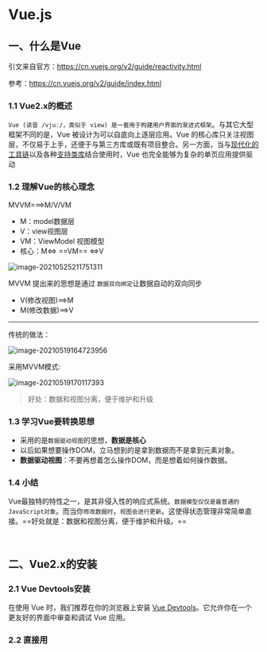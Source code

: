 # Vue.js

## 一、什么是Vue

引文来自官方：https://cn.vuejs.org/v2/guide/reactivity.html

参考：https://cn.vuejs.org/v2/guide/index.html

### 1.1 Vue2.x的概述

`Vue (读音 /vjuː/，类似于 view) 是一套用于构建用户界面的渐进式框架`。与其它大型框架不同的是，Vue 被设计为可以自底向上逐层应用。Vue 的核心库只关注视图层，不仅易于上手，还便于与第三方库或既有项目整合。另一方面，当与[现代化的工具链](https://cn.vuejs.org/v2/guide/single-file-components.html)以及各种[支持类库](https://github.com/vuejs/awesome-vue#libraries--plugins)结合使用时，Vue 也完全能够为复杂的单页应用提供驱动

### 1.2 理解Vue的核心理念

MVVM===>M/V/VM

- M：model数据层
- V：view视图层
- VM：ViewModel 视图模型
- 核心：M<=> ==VM== <=>V

![image-20210525211751311](https://cdn.jsdelivr.net/gh/threey333/Picture/img/20211117002119.png)

MVVM 提出来的思想是通过 `数据双向绑定`让数据自动的双向同步

- V(修改视图)==>M
- M(修改数据)==>V

------

传统的做法：

![image-20210519164723956](https://cdn.jsdelivr.net/gh/threey333/Picture/img/20211117002148.png)

采用MVVM模式:

![image-20210519170117393](https://cdn.jsdelivr.net/gh/threey333/Picture/img/20211119212603.png)

>好处：数据和视图分离，便于维护和升级

### 1.3 学习Vue要转换思想

- 采用的是`数据驱动视图`的思想，**数据是核心**
- 以后如果想要操作DOM，立马想到的是拿到数据而不是拿到元素对象。
- **数据驱动视图**：不要再想着怎么操作DOM，而是想着如何操作数据。

### 1.4 小结

​		Vue最独特的特性之一，是其非侵入性的响应式系统。`数据模型仅仅是最普通的JavaScript对象`。而当你`修改数据时`，`视图会进行更新`。这使得状态管理非常简单直接。==好处就是：数据和视图分离，便于维护和升级。==

​		

## 二、Vue2.x的安装

### 2.1 Vue Devtools安装

在使用 Vue 时，我们推荐在你的浏览器上安装 [Vue Devtools](https://github.com/vuejs/vue-devtools#vue-devtools)。它允许你在一个更友好的界面中审查和调试 Vue 应用。

### 2.2 直接用<script>引入

- 直接下载Vue文件并用`<script>`标签引入，`Vue`会被注册为一个全局变量。

![image-20210519180327358](https://cdn.jsdelivr.net/gh/threey333/Picture/img/20211119212609.png)

- 使用`CDN`方式引入：这样可以使用最新版本

  ```html
  <script src="https://cdn.jsdelivr.net/npm/vue/dist/vue.js"></script>
  ```

### 2.3 NPM安装(推荐)

在用 Vue ==构建大型应用时推荐使用 NPM 安装==。NPM 能很好地和诸如 [webpack](https://webpack.js.org/) 或 [Browserify](http://browserify.org/) 模块打包器配合使用。同时 Vue 也提供配套工具来开发[单文件组件](https://cn.vuejs.org/v2/guide/single-file-components.html)。

```shell
# 最新稳定版
$ npm install vue
```



## 三、Vue实例

### 3.1 创建一个Vue实例

步骤：

1. 引入`Vue文件`
2. 创建一个`Vue的实例对象VM`
3. 定义`Vue实例`从什么节点中进行**挂载**和**渲染**。

```vue
<div id="app">
    <h1>{{title}}</h1>
    <p>{{name}}</p>
</div>


<!-- 1.引入Vue文件 -->
<script src="../js/vue.js"></script>
<!-- 2.创建一个Vue的实例 -->
<script>
    let vm = new Vue({
        // 指定Vue管理的边界
        el: '#app',
        // data:数据可以直接在Vue的管理边界内直接使用
        data: {
            title: "threey第一次学习Vue",
            name: 'threey'
        }
    })
</script>
<!-- 3.定义Vue实例从什么节点中进行渲染和挂载 -->
```



## 四、插值表达式

官网参考：https://cn.vuejs.org/v2/guide/syntax.html

Vue模板中插值常见的方法主要有：`文本`、`原始HTML`、`属性`、`JavaScript表达式`、`指令`和`修饰符`

### 4.1 Mustache语法

数据绑定最常见的形式就是使用==“Mustache”语法 (双大括号)==的文本插值：

```html
<h2>{{title}}</h2>
<p>我是{{name}},今年{{age}},家住在{{adress}},学号是:{{id}}</p>
```

### 4.2 v-once指令

v-once指令可以使插值处的内容不会发生改变。

```html
<h1>{{title}}</h1>
<h2>{{msg}}</h2>
<!-- v-once指令可以使插值处的内容不会发生改变  -->
<h2 v-once>{{msg}}</h2>
```

结果图：

![image-20210524160316388](https://cdn.jsdelivr.net/gh/threey333/Picture/img/20211119212618.png)

![image-20210524160522202](https://cdn.jsdelivr.net/gh/threey333/Picture/img/20211119212621.png)

### 4.3 v-html指令

一对大括号会将数据解析为普通文本，而不是HTML代码。为了能输出真正的HTML代码，需要使用`v-html`指令。

```vue
<div id="box">
  <h3>{{url}}</h3>
  <h3 v-html="url"></h3>
  //有无v-html指令的情况
</div>
```

结果：

![image-20210524161020883](https://cdn.jsdelivr.net/gh/threey333/Picture/img/20211119212626.png)

### 4.4 v-pre指令的使用

v-pre指令可以显示原来的双大括号的语法

```vue
<div id="box">
  <h2>{{title}}</h2>
  <h3>{{message}}</h3>
  <!-- 使用v-pre指令 -->
  <!-- v-pre指令可以显示原来的双大括号的语法 -->
  <h3 v-pre>{{message}}</h3>
</div>
```



### 4.5 支持JavaScript表达式：

```html
{{ number + 1 }}

{{ ok ? 'YES' : 'NO' }}

{{ message.split('').reverse().join('') }}

<div v-bind:id="'list-' + id"></div>
```

这些表达式会在所属 Vue 实例的数据作用域下作为 JavaScript 被解析。有个限制就是，每个绑定都只能包含**单个表达式**，所以下面的例子都**不会生效**。

```html
<!-- 这是语句，不是表达式 -->
{{ var a = 1 }}

<!-- 流程控制也不会生效，请使用三元表达式 -->
{{ if (ok) { return message } }}
```



## 五、动态绑定属性

### v-bind指令

`v-bind`绑定的属性如果是多单词的，不能使用驼峰命名法，而是**使用'-'连接之间的单词**。

#### #v-bind基本使用

双大括号语法不能用在HTML的属性上，只能使用`v-bind指令`。

`v-bind`用于绑定一个或多个属性值，或者向另一个组件传递`props值`，这个我们学到组件的时候在介绍

```vue
<div class="box" id="box">
  <img :src="urlLink" :alt="urlAlt" />
  <a :href="src.link">{{src.name}}</a>
</div>
<script src="../js/vue.js"></script>
<script>
  const vm = new Vue({
    el: "#box",
    data: {
      urlLink:
      "https://hbimg.huabanimg.com/d98ed32871cbdbb296500988443ebce53cfa10191d0b5-fALB66_fw658/format/webp",
      urlAlt: "Rose",
      src: {
        link: "http://www.baidu.com",
        name: "百度一下",
      },
    },
  });
</script>
```

   v-bind绑定HTML属性后，vue实例中的属性在这里会变成‘变量’的方式。

#### #v-bind动态绑定class(对象语法)

> v-bind绑定的HTML元素属性的属性值不仅可以是变量还可以是数组、对象等等。

其中==:class里的值是一个对象是最常用的==，也就是对象语法的形式最常用

```vue
<div id="box">
  <!-- v-bind绑定的HTML元素属性的属性值不仅可以是变量还可以是数组、对象等等
其中:class里的值是一个对象是最常用的，也就是对象语法的形式最常用 -->
  <h2 :class="{active:isboolean}">{{message}}</h2>

  <!-- 动态绑定的class能和静态的class合并共存 -->
  <h2 class="w" :class="{active:isboolean}">{{message}}</h2>
  <button @click="change">变颜色</button>
</div>
<script src="../js/vue.js"></script>
<script>
  const vm = new Vue({
    el: "#box",
    data: {
      message: "今天星期五",
      age: 22,
      name: "threey",
      id: 2181600,
      active: "active",
      isboolean: false,
    },
  });
</script>
```

> 如果v-bind绑定的class语句过长，可以把它放在`methods`或者`computed`中

```vue
<div id="box">
  <h2 :class="getClass()">{{message}}</h2>
</div>
<script src="../js/vue.js"></script>
<script>
  const vm = new Vue({
    el: "#box",
    data: {
      message: "今天星期五",
      age: 22,
      active: "active",
      isboolean: false,
    },
    methods: {
      getClass: function () {
        return { active: this.isboolean };
      },
    },
  });
</script>
```

> 动态绑定的class能和静态的class合并共存

```vue
<h2 class="w" :class="{active:isboolean}">{{message}}</h2>
```

结果图：

![image-20210524162601955](https://cdn.jsdelivr.net/gh/threey333/Picture/img/20211119212633.png)



#### #v-bind动态绑定class(数组语法)

v-bind动态绑定class(数组语法)，这个方法了解一下就可以，因为用的少。

```vue
<style>
  .active {
    color: #fba;
  }
</style>
</head>
<body>
  <div id="box">
    <h1>{{title}}</h1>
    <!-- 数组语法的形式很少用 -->
    <h2 v-bind:class="[active,w]">{{msg}}</h2>
  </div>
  <script src="../js/vue.js"></script>
  <script>
    const vm = new Vue({
      el: "#box",
      data: {
        title: "v-bind动态绑定class(数组语法--=了解)",
        msg: "threey333",
        active: "active",
        isboolean: true,
        w: "w",
      },
    });
  </script>
```

#### #v-bind指令也支持JavaScript表达式

```vue
<p :id="'name-'+num4">{{name+num4}}</p>
```

#### #v-bind动态绑定style(对象语法)

动态绑定style时，key为css属性名，value为css属性值

```vue
<h2 :style="{fontSize:finalSize+'px',color:'red'}">{{name}}</h2>
```

当绑定style语句过长时，可以把语句放在方法中当返回值返回

```javascript
<h2 :style="getStyle()">{{name}}</h2>
```

#### #v-bind动态绑定style(数组语法)

v-bind动态绑定style(数组语法)---了解用的少,基本如下这种形式：

```vue
<h2 :style="[result1,result2]">{{name+id}}</h2>
<script src="../js/vue.js"></script>
<script>
  const vm = new Vue({
    el: "#box",
    data: {
      name: "threey",
      id: 2181600,
      result1: { fontSize: "50px" },
      result2: { color: "red" },
    },
  });
</script>
```



## 六、计算属性和监听器

### 6.1 计算属性的基本使用

计算属性关键词: `computed`。

**计算属性在处理一些复杂逻辑时是很有用的。**

```vue
<div id="box">
  <h2>{{totalPrice}}</h2>
  <!-- 结果53，正确 -->
  <h2>{{reverseMessage}}</h2>
  <!-- 结果：gnayoaix -->
  <!-- 计算属性里的方法本质也把它当作属性看，所以不加() -->
</div>
<script src="../js/vue.js"></script>
<script>
  const vm = new Vue({
    el: "#box",
    data: {
      price1: 25,
      price2: 28,
      message: "xiaoyang",
    },
    // computed是计算属性，里面的方法用简介表示法(ES6)
    computed: {
      // 计算属性的getter
      // 计算属性中的方法名字不要起动名词。
      totalPrice() {
        return this.price1 + this.price2;
      },
      reverseMessage() {
        return this.message.split("").reverse().join("");
      },
    },
  });
</script>
```



### 6.2 计算属性的setter和getter

计算属性默认只有getter，不过在你需要的时候也可以提供一个setter

```vue
<div id="box">
  <h2>{{totalPrice}}</h2>
</div>
<script src="../js/vue.js"></script>
<script>
  const vm = new Vue({
    el: "#box",
    data: {
      num1: 10,
      num2: 20,
    },
    computed: {
      // 原本是这样的，计算属性里面有属性，里面有getter和setter
      fullName: {
        // 赋值器
        set: function (newValue) {
          const names = newValue.split(" ");
          console.log(names);
          this.name1 = names[0];
          this.name2 = names[1];
        },
        //取值器
        get: function () {
          return this.name1 + " " + this.name2;
        },
      },
      // 后面为了书写简单，直接简化了写法，所以就有如下的这种形式
      totalPrice: function () {
        return this.num1 + this.num2;
      },
    },
  });
</script>
```

### 6.3 计算属性和methods的对比

- `计算属性(computed)`：只要**依赖的数据没发生改变**，就可以直接返回缓存中的数据，而不需要每次都重复执行数据操作
- `方法(methods)`：只要**页面更新用户界面(即data数据发送变化)，就会发生重新渲染**，`methods`调用对应的方法，执行该函数，而不管是不是它所依赖的。

验证示例：

```vue
<div id="box">
  <!--2. 通过定义methods   -->
  <h2>通过定义methods方法：{{getFullName()}}</h2>
  <h2>通过定义methods方法：{{getFullName()}}</h2>
  <h2>通过定义methods方法：{{getFullName()}}</h2>
  <h2>通过定义methods方法：{{getFullName()}}</h2>
  <h2>通过定义methods方法：{{getFullName()}}</h2>

  <!--3. 通过computed -->
  <h2>{{fullName}}</h2>
  <h2>{{fullName}}</h2>
  <h2>{{fullName}}</h2>
  <h2>{{fullName}}</h2>
</div>
<script src="../js/vue.js"></script>
<script>
  const vm = new Vue({
    el: "#box",
    data: {
      name1: "threey",
      name2: "Ethon",
    },
    // computed是基于它的依赖缓存，只有相关依赖发生改变时才会重新取值,也就是说当依赖的值发生改变，它才会执行。
    computed: {
      fullName: function () {
        console.log("fullName");
        return this.name1 + " " + this.name2;
      },
    },
    // methods方法没有缓存，每当触发重新渲染时，调用方法总会再次执行方法
    methods: {
      getFullName() {
        console.log("fullName");
        return this.name1 + " " + this.name2;
      },
    },
  });
</script>
```

图片验证：

![image-20210524164848904](https://cdn.jsdelivr.net/gh/threey333/Picture/img/20211119212641.png)

>computed和methods从中对比的思考

​		我们为什么需要缓存？假设我们有一个性能开销比较大的计算属性 A，它需要遍历一个巨大的数组并做大量的计算。然后我们可能有其他的计算属性依赖于 A。如果没有缓存，我们将不可避免的多次执行 A 的 getter！如果你不希望有缓存，请用方法来替代。



### 6.4 计算属性的特点

- 计算属性一定要有返回值，返回值才是计算属性最终的结果。
- 计算属性只会随着**`相关的数据`**发生变化而变化，相关的数据一发生变化，计算属性就会重新计算。



### 6.5 watch监听器

当需要在==**数据变化时执行异步**==或==**开销较大的操作**==时，这个方式是最有用的。

#### # watch监听器的基本使用

`watch`：Vue的监听器

用法：

```js
watch:{
  【要监听data中的数据】:function(new,old){
    .....
  }
}
其中，new代表新值，old代表旧值.
```

当然也可以使用ES6对象属性的简洁表示法：

```js
【要监听data中的数据】(){
  .....
}
```

还可以把==监听的数据写成对象的形式==，其中包含`handler方法`和`immediate属性`。

```js
watch:{
  【要监听data中的数据】：{
    handler(newVal,oldVal){
      .....
    },
      immediate:true
  }
}
说明：immediate为true则立即执行handler方法（不管数据有没有发生变化）,为false则在数据发生变化后才执行handler方法
```

案例示例：

```html
<div id="app">
  <h1>{{num2}}</h1>
  <button @click="num2++">+</button>
</div>
```

```js
const vm = new Vue({
  el: "#app",
  data: {
    num1: 10,
    num2: 20,
  },
  watch: {
    num2: function (newnum1, oldnum2) {
      console.log(newnum1, oldnum2);
    },
  },
});
```

结果：

![image-20210605180614500](https://cdn.jsdelivr.net/gh/threey333/Picture/img/20211119212646.png)



#### #监听器的小案例

监听器小案例，加深对监听器的用法

> 需求 : 监听文本框的字符个数 (3-6之间), 如果超过这个范围,给一个格式不正确的提示

```html
<div id="app">
  <h1>{{title}}</h1>
  <h2>
    <input type="text" v-model="contents" />
    <span v-show="isShow" style="color: red">格式不正确</span>
  </h2>
</div>
```

```js
const vm = new Vue({
  el: "#app",
  data: {
    title: "watch监听器的小案例",
    contents: "",
    isShow: false,
  },
  watch: {
    contents(newVal) {
      if (newVal.length >= 3 && newVal.length <= 6) {
        this.isShow = false;
      } else {
        this.isShow = true;
      }
    },
  },
});
```

结果：

![image-20210605180932737](https://cdn.jsdelivr.net/gh/threey333/Picture/img/20211119212650.png)

当输入的字符个数超过6个或者小于3个的时候，提示框就会出来

![image-20210605181031047](https://cdn.jsdelivr.net/gh/threey333/Picture/img/20211119212652.png)



#### #watch的深度监听

当watch需要监听一个==复杂对象的改变时==，普通的watch方法无法监听到对象内部属性

比如：

```js
const vm = new Vue({
  el: "#app",
  data: {
    title: "watch的深度监听",
    list: {
      name: "threey",
    },
  },
  watch: {
    list(newVal, oldVal) {
      console.log(newVal);
    },
  },
});
```

此时`watch监听器`是监听不到`list`对象内的数据变化，因为==此时的watch监听的是list对象的内存地址==，但是`list对象`在这个案例中地址是不变的,所以是监听不到`list对象`内的数据变化。



**想要深入监听list对象内的数据变化，有两种方法：**

1. **使用`deep`属性进行深度监听**
2. **使用`字符串的形式`监听对象属性，此时无需设置`deep:true`**

方法一：

```js
watch: {
  list: {
    //把监听的数据写成对象的形式
    handler: function (newVal, oldVal) {
      console.log(newVal);
    },
      deep: true,
  },
}
```

方法二：

```js
watch: {
  "list.name"(newVal) {
    console.log(newVal);
  },
    //当修改list.name的值，在控制台能看到监听方法触发了。
},
```



#### #watch和computed的区别

对于`计算属性(computed)`：

- 计算属性一定有返回值
- 计算属性是根据已知值得到新值，并且新值还会随着已知值的变化而变化
- 特点：==**依赖的已知值改变会影响到计算属性新值的改变**==

示例：

```html
<div id="app">
  <h1>{{fullname}}</h1>
</div>
```

```js
const vm = new Vue({
  el: "#app",
  data: {
    name1: "threey",
    name2: "ethon",
  },
  computed: {
    fullname() {
      console.log("data的值发生了改变");
      return this.name1 + "想成为" + this.name2;
    },
  },
});
```

图片显示：

![image-20210605183551628](https://cdn.jsdelivr.net/gh/threey333/Picture/img/20211119212657.png)

修改后的结果：

![image-20210605183735271](https://cdn.jsdelivr.net/gh/threey333/Picture/img/20211119212659.png)

------

对于`watch监听器`:

- 会监听数据的变化
- 特点：==**监听的数据会影响data中的其他数据**==

示例：

```html
<div id="app">
  <p v-show="isshow">监听的值发生了改变</p>
  {{num2}}<button @click="num2++">+</button>
</div>
```

```js
const vm = new Vue({
  el: "#app",
  data: {
    isshow: true,
    num1: 100,
    num2: 200,
  },
  watch: {
    num2(newVal) {
      if (newVal > 202) {
        this.isshow = false;
      } else {
        this.isshow = true;
      }
    },
  },
});
```

结果演示：当新值大于202时会因此“监听的值发生了改变”这几个字

![image-20210605184428546](https://cdn.jsdelivr.net/gh/threey333/Picture/img/20211119212701.png)

![image-20210605184520670](https://cdn.jsdelivr.net/gh/threey333/Picture/img/20211119212704.png)



## 七、事件处理

### 7.1 事件监听

可以用 `v-on` 指令监听 DOM 事件，并在触发时运行一些 JavaScript 代码。

示例：

```html
<div id="example-1">
  <button v-on:click="counter += 1">Add 1</button>
  <p>The button above has been clicked {{ counter }} times.</p>
</div>
```

```js
var example1 = new Vue({
  el: '#example-1',
  data: {
    counter: 0
  }
})
```

结果：

![image-20210524213531576](https://cdn.jsdelivr.net/gh/threey333/Picture/img/20211119212706.png)

### 7.2 事件处理方法

`v-on` 还可以接收一个==需要调用的方法名称。==

示例：

```html
<div id="box">
  <h1>v-on的基本使用</h1>
  <h1>{{count}}</h1>
  <span><button @click="add()">+</button></span>
  <span><button @click="sub()">-</button></span><br />
</div>
```

```js
const vm = new Vue({
  el: "#box",
  data: {
    count: 1,
  },
  methods: {
    add() {
      this.count++;
    },
    sub() {
      this.count--;
    },
  },
});
```

结果：点击+号按钮可以实现cout的值增加1，点击-号按钮可以是count的值减少1。

### 7.3 事件监听的参数问题

>1.如果methods中的js方法带有参数，但事件调用方法你没有带参数，结果是`undefined`

示例：

```html
<div id="box">
  <button @click="btn1Click()">按钮2</button>
</div>
```

```js
const vm = new Vue({
  el: "#box",
  data: {
    title: "v-on的参数问题",
  },
  methods: {
    btn1Click(name) {
      console.log(name);
    },
  });
```

结果：

![image-20210524215519118](https://cdn.jsdelivr.net/gh/threey333/Picture/img/20211119212710.png)

==跟js的函数调用情况一样，记得住原生的情况就知道什么原因。==



>2.对于需要一个参数的方法，如果省略小括号得到是`event事件对象`

**原因是Vue会默认将浏览器生产的event事件对象作为参数传入到方法中**

示例：

```html
<div id="box">
  <button @click="btn1Click">按钮4</button>
</div>
```

```js
const vm = new Vue({
  el: "#box",
  data: {
    title: "v-on的参数问题",
  },
  methods: {
    btn1Click(name) {
      console.log(name);
    },
  },
});
```

结果是：

![image-20210524220104111](https://cdn.jsdelivr.net/gh/threey333/Picture/img/20211119212712.png)

==注意：如果方法没有形参，那么事件调用方法省略小括号是不会得到事件对象的==



>3.如果methods中的方法带有多个形参，此时你还想得到`event事件对象`的情况

存在多个形参，只需把其中一个作为`$event`实参传入就可以得到`event事件对象`

示例：

```html
<div id="box">
  <button @click="btn1Click("threey",20,$event)">按钮</button>
</div>
```

```js
const vm = new Vue({
  el: "#box",
  data: {
    title: "v-on的参数问题",
  },
  methods: {
    btn1Click(name,a,event) {
      console.log(name,a,event);
    },
  },
});
//结果是：threey 20 MouseEvent {isTrusted: true, screenX: 1692, screenY: 218, clientX: 417, clientY: 101, …}
```

结果：

![image-20210524220836434](https://cdn.jsdelivr.net/gh/threey333/Picture/img/20211119212715.png)

### 7.4 事件修饰符

在事件处理程序中调用 `event.preventDefault()` 或 `event.stopPropagation()` 是非常常见的需求。

尽管我们可以在方法中轻松实现这点，但更好的方式是：**方法只有纯粹的数据逻辑**，而不是去处理 DOM 事件细节。

为了解决这个问题，Vue.js 为 `v-on` 提供了**事件修饰符**。之前提过，修饰符是`由点开头的指令后缀`来表示的。

- `.stop`：阻止冒泡
- `.prevent`：阻止默认行为
- `.capture`：捕获
- `.self`：只点击才触发
- `.once`：只触发一次
- `.passive`：过

```html
<!-- 阻止单击事件继续传播 -->
<a v-on:click.stop="doThis"></a>

<!-- 提交事件不再重载页面 -->
<form v-on:submit.prevent="onSubmit"></form>

<!-- 修饰符可以串联 -->
<a v-on:click.stop.prevent="doThat"></a>

<!-- 只有修饰符 -->
<form v-on:submit.prevent></form>

<!-- 添加事件监听器时使用事件捕获模式 -->
<!-- 即内部元素触发的事件先在此处理，然后才交由内部元素进行处理 -->
<div v-on:click.capture="doThis">...</div>

<!-- 只当在 event.target 是当前元素自身时触发处理函数 -->
<!-- 即事件不是从内部元素触发的 -->
<div v-on:click.self="doThat">...</div>
```

> 使用修饰符时，顺序很重要；相应的代码会以同样的顺序产生。因此，用 `v-on:click.prevent.self` 会阻止**所有的点击**，而 `v-on:click.self.prevent` 只会阻止对元素自身的点击。

部分示例：

`.stop`阻止事件冒泡：

```html
<div id="box">
  <div @click="divClick()">
    aaaaaa
    <button @click.stop="btnClick()">点击</button>
  </div>
</div>
```

```js
const vm = new Vue({
  el: "#box",
  data: {},
  methods: {
    divClick() {
      console.log("divClick");
    },
    btnClick() {
      console.log("btnClick");
    },
  },
});

//结果只显示btnClick,说明阻止了事件冒泡
```

`.once`点击事件将只会触发一次：

```html
<div id="box">
  <button @click.once="btn1Click()">点我一下</button>
</div>
```

```js
const vm = new Vue({
  el: "#box",
  data: {},
  methods: {
    btn1Click() {
      console.log("点我一下");
    },
  },
});
```

`prevent修饰符的使用`：

```html
<form action="baidu">
  <input type="submit" value="提交" @click.prevent="preventClick()" />
</form>
```

```js
const vm = new Vue({
  el: "#box",
  data: {},
  methods: {
    preventClick() {
      console.log("submit");
    },
  },
});
```



### 7.5 按键修饰符

在监听键盘事件时，我们经常需要检查详细的按键。Vue 允许为 `v-on` 在监听键盘事件时添加按键修饰符：

```html
<!-- 只有在 `key` 是 `Enter` 时调用 `vm.submit()` -->
<input v-on:keyup.enter="submit">
```

Vue 提供了绝大多数常用的按键码的别名：

- `.enter`
- `.tab`
- `.delete` (捕获“删除”和“退格”键)
- `.esc`
- `.space`
- `.up`
- `.down`
- `.left`
- `.right`

示例：监听某个键盘的键帽:

```html
<input type="text" @keyup.enter="keyup()" />
```

```js
const vm = new Vue({
  el: "#box",
  data: {},
  methods: {
    keyup() {
      console.log("Enther");
    },
  },
});
```



你还可以通过全局`config.keyCodes`对象自定义按键修饰符别名：

```js
// 可以使用 `v-on:keyup.f1`
Vue.config.keyCodes.f1 = 112
```



## 八、条件渲染

### 8.1 v-if的使用

`v-if` 指令用于条件性地渲染一块内容。这块内容只会在指令的表达式返回`true`值的时候被渲染。

```html
<h2 v-if="isshow">
  <div>abc</div>
  <div>abc</div>
  <div>abc</div>
  <div>abc</div>
</h2>
```

```js
const vm = new Vue({
  el: "#box",
  data: {
    isshow: true,
  },
});
```

也可以和`v-else`搭配使用：

```html
<div id="box">
  <h1 v-if="isshow">我可以看见你</h1>
  <h1 v-else>我看不见你</h1>
</div>
```

```js
const vm = new Vue({
  el: "#box",
  data: {
    isshow: true,
  },
});
```



#### 1. 在 `<template>` 元素上使用 v-if 条件渲染分组

因为 `v-if` 是一个指令，所以必须将它添加到一个元素上。

但是如果想切换多个元素呢？此时可以把一个 `<template>` 元素当做不可见的包裹元素，并在上面使用 `v-if`。

最终的渲染结果将不包含 `<template>` 元素。

```html
<template v-if="ok">
  <h1>Title</h1>
  <p>Paragraph 1</p>
  <p>Paragraph 2</p>
</template>
```

```js
const vm = new Vue({
  el: "#box",
  data: {
    ok: true,
  },
});
```

结果：只显示`<template>元素内的内容，不显示本标签`

![image-20210526155025930](https://cdn.jsdelivr.net/gh/threey333/Picture/img/20211119212723.png)



#### 2. v-else-if

`v-else-if`，顾名思义，充当 `v-if` 的“else-if 块”，可以连续使用：

```html
<div id="box">
  <div v-if="type === 'A'">A</div>
  <div v-else-if="type === 'B'">B</div>
  <div v-else-if="type === 'C'">C</div>
  <div v-else>Not A/B/C</div>
  <h1>{{result}}</h1>
</div>
```

```js
const vm = new Vue({
  el: "#box",
  data: {
    type: "A",
  },
```

类似于 `v-else`，`v-else-if` 也必须紧跟在带 `v-if` 或者 `v-else-if` 的元素之后。

==注意：当逻辑条件复杂的时候，上面的写法是不推荐的（对阅读不友好），这时应该把逻辑判断的部分放在计算属性里面==

示例：

```html
<h1>{{result}}</h1>
修改：<input type="text" @keyup.enter="change" />
```

```js
const vm = new Vue({
  el: "#box",
  data: {
    type: "A",
  },
  computed: {
    result() {
      let showMessage = "";
      if (this.type === "A") {
        showMessage = "A";
      } else if (this.type === "B") {
        showMessage = "B";
      } else if (this.type === "C") {
        showMessage = "C";
      } else {
        showMessage = "Not A/B/C";
      }
      return showMessage;
    },
  },
  methods: {
    change(event) {
      this.type = event.target.value;
    },
  },
});
```

结果：

![image-20210526155755609](https://cdn.jsdelivr.net/gh/threey333/Picture/img/20211119212727.png)



#### 3. 用`key`管理可复用的元素

Vue 会尽可能高效地渲染元素，通常会复用已有元素而不是从头开始渲染。

但是这样也不总是符合实际需求，所以 Vue 为你提供了一种方式来表达==“这两个元素是完全独立的，不要复用它们”==。只需添加一个具有唯一值的`key标签属性`即可：

示例：

```html
<div id="box">
  <template v-if="type===true">
    <label for="user">Username</label>
    <input
           type="text"
           id="user"
           placeholder="请输入您的用户名"
           key="data-username-input"
           />
  </template>
  <template v-else>
    <label for="email">Email</label>
    <input
           type="text"
           id="email"
           placeholder="请输入您的邮箱"
           key="data-email-input"
           />
  </template>
  <button @click="change()">切换登录界面</button>
</div>
```

```js
const vm = new Vue({
  el: "#box",
  data: {
    type: true,
  },
  methods: {
    change() {
      this.type = !this.type;
    },
  },
});
```

结果：

![image-20210526160419048](https://cdn.jsdelivr.net/gh/threey333/Picture/img/20211119212731.png)

切换后：

![image-20210526160436138](https://cdn.jsdelivr.net/gh/threey333/Picture/img/20211119212733.png)



### 8.2 v-show

根据条件展示元素的选项是 `v-show 指令`。用法大致和`v-if指令`一样：

```html
<h1 v-show="isshow">{{title}}1</h1>
```

```js
const vm = new Vue({
  el: "#box",
  data: {
    title: "Hello Vue",
    isshow: true,
  },
});
```

不同的是带有 `v-show` 的元素==始终会被渲染并保留在 DOM 中==。`v-show` 只是简单地切换元素的 CSS属性的display，即(display:none)。



> 注意，v-show 不支持 <template>元素，也不支持 和v-else指令搭配使用

如果用`v-else`和`v-show`搭配使用，会报错

```html
<template v-show="isshow">
  <h1>{{title}}2</h1>
</template>
<template v-else>
  <h1>{{title}}</h1>
</template> 
//报错
```

如果用<template>元素和`v-show`搭配使用，当布尔值为false时，它是不会隐藏的。



### 8.3 v-if和v-show的区别

-  `v-if`：当条件为false时，包含v-if指令的元素，根本就不会存在dom中
- `v-show`：当条件为false时，v-show只是给我们的元素添加一个行内样式:display:none

![image-20210526161706838](https://cdn.jsdelivr.net/gh/threey333/Picture/img/20211119212740.png)



>那什么时候使用v-if，什么时候使用v-show？

一般来说，v-if 有更高的切换开销，而 v-show 有更高的初始渲染开销。

因此：

- **如果需要非常频繁地切换，则使用 v-show 较好；**
- 如果在运行时条件很少改变，则使用 v-if 较好。



## 九、循环遍历

### 9.1 v-for遍历数组

v-for 指令需要以 **item of arrays** 形式的特殊语法。

```html
<div id="box">
  <h1 v-for="item of items" :key="item.message">{{item.message}}</h1>
</div>
```

```js
const vm = new Vue({
  el: "#box",
  data: {
    items: [{ message: "Threey" }, { message: "Foo" }],
  },
});
```

结果：

![image-20210526162653792](https://cdn.jsdelivr.net/gh/threey333/Picture/img/20211119212747.png)

v-for还支持一个可选的第二个参数，即当前项的索引：

```html
<h1 v-for="(item,index) of items">{{index}}：{{item.message}}</h1>
```

```js
const vm = new Vue({
  el: "#box",
  data: {
    items: [{ message: "Threey" }, { message: "Foo" }],
  },
});
```

结果：

![image-20210526162946416](https://cdn.jsdelivr.net/gh/threey333/Picture/img/20211119212752.png)



### 9.2 v-for遍历对象

 `v-for` 也可以用来遍历一个对象的属性。

```html
<div id="box">
  <h1 v-for="item of object">{{item}}</h1>
</div>
```

```js
const vm = new Vue({
  el: "#box",
  data: {
    object: {
      title: "v-for遍历对象",
      name: "threey",
      id: 2181600,
    },
  },
});
```

结果：

![image-20210526170049497](https://cdn.jsdelivr.net/gh/threey333/Picture/img/20211119212756.png)

**v-for遍历对象也可以使用第二个参数，也就是键名**：

```html
<div id="box">
  <h1 v-for="(item,name) of object">{{name}}：{{item}}</h1>
</div>
```

```js
const vm = new Vue({
  el: "#box",
  data: {
    object: {
      title: "v-for遍历对象",
      name: "threey",
      id: 2181600,
    },
  },
});
```

结果：

![image-20210526170249553](https://cdn.jsdelivr.net/gh/threey333/Picture/img/20211119212759.png)

**还可以使用第三个参数作为索引：**

```html
<div id="box">
  <h1 v-for="(item,name,index) of object">{{index}}、{{name}}：{{item}}</h1>
</div>
```

```js
const vm = new Vue({
  el: "#box",
  data: {
    object: {
      title: "v-for遍历对象",
      name: "threey",
      id: 2181600,
    },
  },
});
```

结果：

![image-20210526170349606](https://cdn.jsdelivr.net/gh/threey333/Picture/img/20211119212802.png)



### 9.3 v-for使用过程添加key

在使用`v-for`时尽可能的提供`key标签属性`，除非遍历输出的内容非常简单，因为key标签属性是Vue识别节点的一个通用机制。

```html
<div id="box">
  <h1 v-for="item of letter" :key="item">{{item}}</h1>
</div>
```

```js
const vm = new Vue({
  el: "#box",
  data: {
    letter: ["a", "b", "c", "d", "e"],
  },
});
```

> 注意：不要使用**对象**或**数组之类**的非基本类型值作为 `v-for` 的 key。请用**字符串**或**数值类型**的值



### 9.4 数组的更新检测

数组的方法是响应式的有：

- `push()`
- `pop()`
- `shift()`
- `unshift()`
- `splice()`
- `sort()`
- `reverse()`

示例：

```html
<div id="box">
  <h1 v-for="items of arrayItems">
    {{items.name}}的价格是:{{items.price}}
  </h1>
  <button @click="tailAdd()">点击尾部增加数组</button>
  <button @click="tailSub()">点击尾部删除数组</button>
  <button @click="headAdd()">点击头部增加数组</button>
  <button @click="headSub()">点击头部删除数组</button>
  <button @click="reverse()">翻转数组</button>
  <button @click="splitArray()">split方法插入数组</button>
</div>
```

```js
const vm = new Vue({
  el: "#box",
  data: {
    arrayItems: [
      { id: 01, name: "高等数学", price: 100 },
      { id: 02, name: "大学物理", price: 88 },
      { id: 03, name: "数据结构", price: 90 },
    ],
  },
  methods: {
    //尾部增加数组方法
    tailAdd() {
      this.arrayItems.push({ id: 04, name: "网页设计", price: 79 });
    },
    //尾部删除数组方法
    tailSub() {
      this.arrayItems.pop();
    },
    //头部增加数组方法
    headAdd() {
      this.arrayItems.unshift({
        id: 05,
        name: "计算机组成原理",
        price: 58,
      });
    },
    //头部删除数组方法
    headSub() {
      this.arrayItems.shift();
    },
    //翻转数组方法
    reverse() {
      this.arrayItems.reverse();
    },
    //splice插入数组方法
    splitArray() {
      this.arrayItems.splice(1, 0, {
        id: 06,
        name: "英语四级",
        price: 88,
      });
    },
  },
});
```

==注意事项：由于 JavaScript 的限制，Vue **不能检测**数组和对象的变化。==



### 9.4 显示过滤或排序后的结果

​		有时，我们想要显示一个数组经过 **过滤** 或 **排序** 后的数据，而不实际变更或重置原始数据。在这种情况下，可以创建一个`计算属性`，来返回过滤或排序后的数组。

例如：

```html
<div id="app">
  <h1 v-for="n of evenNumbers">{{n}}</h1>
</div>
```

```js
const vm = new Vue({
  el: "#app",
  data: {
    numbers: [1, 2, 3, 4, 5, 6],
  },
  computed: {
    // evenNumbers：偶数
    evenNumbers() {
      return this.numbers.filter(function (number) {
        return number % 2 === 0;
      });
    },
  },
});
```

结果：

![image-20210526173834154](https://cdn.jsdelivr.net/gh/threey333/Picture/img/20211119212807.png)

在计算属性不适用的情况下 (例如，在嵌套 `v-for` 循环中) 你可以使用一个方法：

```html
<div id="app">
  <ul v-for="data of datas">
    <li v-for="item of even(data)">{{item}}</li>
  </ul>
</div>
```

```js
const vm = new Vue({
  el: "#app",
  data: {
    datas: [
      [1, 2, 3, 4, 5],
      [6, 7, 8, 9, 10],
    ],
  },
  methods: {
    even: function (numbers) {
      return numbers.filter(function (number) {
        return number % 2 === 0;
      });
    },
  },
});
```

结果：

![image-20210526180315604](https://cdn.jsdelivr.net/gh/threey333/Picture/img/20211119212812.png)



### 9.5 在v-for里使用值范围

`v-for` 也可以接受**整数**。在这种情况下，它会把模板重复对应次数。

```html
<div id="app">
  <h1 v-for="n of 8">{{n}}</h1>
</div>
```

```js
const vm = new Vue({
  el: "#app",
});
```

结果：

![image-20210526180858980](https://cdn.jsdelivr.net/gh/threey333/Picture/img/20211119212815.png)



### 9.6 在`<template>`上使用v-for

类似于 `v-if`，你也可以利用带有 `v-for` 的 `<template>` 来循环渲染一段包含多个元素的内容。

比如：

```html
<div id="app">
  <ul>
    <template v-for="item of message">
      <li>{{item}}</li>
      <li class="divider"></li>
    </template>
  </ul>
</div>
```

```js
const vm = new Vue({
  el: "#app",
  data: {
    message: [1, 2, 3, 4, 5, 6],
  },
});
```

结果：

![image-20210526182401582](https://cdn.jsdelivr.net/gh/threey333/Picture/img/20211119212819.png)



### 9.7 v-for与v-if一同使用

如果你的目的是有条件地跳过循环的执行，那么可以将 `v-if` 置于外层元素 (或 [`) 上。

如：

```html
<ul v-if="todos.length">
  <li v-for="todo in todos">
    {{ todo }}
  </li>
</ul>
<p v-else>No todos left!</p>
```



### 9.8 在组件上使用v-for

在自定义组件上，你可以像在任何普通元素上一样使用 `v-for`。

```html
<cpn v-for="item in items" :key="item.id"></cpn>
```

**当在组件上使用 `v-for` 时，`key` 现在是必须的**



然而，任何数据都不会被自动传递到组件里，因为==组件有自己独立的作用域==。

示例：

```html
<div id="app">
  <!-- prevent事件修饰符可以防止提交事件不再加载页面 -->
  <form v-on:submit.prevent="addNewTodo">
    <label for="new-todo">添加今天要做的任务 </label>
    <input v-model="newTodoText" id="new-todo" placeholder="任务清单" />
    <button>添加</button>
  </form>

  <ul>
    <!-- is="todo-item"跟<todo-item>作用一样。 -->
    <li
        is="todo-item"
        v-for="(item, index) in todos"
        v-bind:key="item.id"
        v-bind:title="item.title"
        v-on:remove="todos.splice(index, 1)"
        ></li>
  </ul>
</div>
```

```js
Vue.component("todo-item", {
  template: ` 
<li>
{{ title }}
<button v-on:click="$emit('remove')">Remove</button>
</li>
`,
  props: ["title"], //props：父组件向子组件传递数据
});

new Vue({
  el: "#app",
  data: {
    newTodoText: "",
    todos: [
      {
        id: 1,
        title: "做菜",
      },
      {
        id: 2,
        title: "打游戏",
      },
      {
        id: 3,
        title: "看电影",
      },
    ],
    nextTodoId: 4,
  },
  methods: {
    addNewTodo: function () {
      this.todos.push({
        id: this.nextTodoId++,
        title: this.newTodoText,
      });
      this.newTodoText = "";
    },
  },
});
```

结果：

![image-20210531165416928](https://cdn.jsdelivr.net/gh/threey333/Picture/img/20211119212823.png)



## 十、表单输入绑定

### 10.1 基础用法

你可以用 `v-model` 指令在表单 `<input>`、`<textarea>` 及 `<select>` 元素上实现双向数据绑定。

`v-model`会忽略所有表单元素的`value`、`checked`、`selected`等标签属性的初始值，而总是将 Vue 实例的数据作为数据来源。

>`v-model` 在内部为不同的输入元素使用不同的属性并抛出不同的事件：

- text 和 textarea 元素使用 `value` 属性 和 `input` 事件；
- checkbox 和 radio 使用 `checked` 属性 和 `change` 事件；
- select 字段将 `value` 作为 prop 并将 `change` 作为事件

==上面三项就是各表单元素的双向数据绑定基本原理==



**v-model 本质上不过是语法糖**,它的背后本质上是包含两个操作（以表单元素的text属性举例）：

1. v-bind绑定一个value属性
2. v-on指令给当前元素绑定input事件

![image-20210526183524020](https://cdn.jsdelivr.net/gh/threey333/Picture/img/20211119212827.png)



#### #文本text

这里`v-model`会忽略`value`标签属性的初始值

```html
<div id="app">
  <input type="text" v-model="message" />
  <h1>{{message}}</h1>
</div>
```

```js
const vm = new Vue({
  el: "#app",
  data: {
    message: "v-model的基本使用",
  },
});
```



#### #多行文本textarea

这里`v-model`会忽略`value`标签属性的初始值

```html
<div id="app">
  <textarea name="textarea" id="" v-model="message1"></textarea>
  <h1>{{message1}}</h1>
</div>
```

```js
const vm = new Vue({
  el: "#app",
  data: {
    message1: "我的邮箱:229498183@qq.com",
  },
});
```



#### #单选按钮radio

这里`v-model`会忽略`checked`标签属性的初始值

```html
<div id="app">
  <input type="radio" id="one" value="One" v-model="picked" />
  <label for="one">One</label>
  <br />
  <input type="radio" id="two" value="Two" v-model="picked" />
  <label for="two">Two</label>
  <br />
  <h2>Picked：{{picked}}</h2>
</div>
```

```js
const vm = new Vue({
  el: "#app",
  data: {
    picked: "One",
  },
});
```



#### #复选框checkbox

单个复选框，绑定到布尔值：

这里`v-model`会忽略`checked`标签属性的初始值

```html
<div id="app">
  <input type="checkbox" id="checkbox" v-model="checked" />
  <label for="checkbox">{{checked}}</label>
</div>
```

```js
const vm = new Vue({
  el: "#app",
  data: {
    checked: true,
  },
});
```

多个复选框，绑定到同一个数组：

这里`v-model`会忽略`checked`标签属性的初始值

```html
<div id="app">
  <input type="checkbox" id="Ethon" value="Ethon" v-model="checkedNames" />
  <label for="Ethon">Ehton</label>
  <input type="checkbox" id="Rose" value="Rose" v-model="checkedNames" />
  <label for="Rose">Rose</label>
  <input type="checkbox" id="Miya" value="Miya" v-model="checkedNames" />
  <label for="Miya">Miya</label>
  <h2>checkedName：{{checkedNames}}</h2>
</div>
```

```js
const vm = new Vue({
  el: "#app",
  data: {
    checkedNames: [],
  },
});
```

结果：

![image-20210526204055427](https://cdn.jsdelivr.net/gh/threey333/Picture/img/20211119212831.png)



#### #选择框select

单选时:

选择哪个把该选项的`value标签属性`值赋值到`v-model`绑定Vue实例中的一个属性上。

```html
<div id="app">
  <select id="select" v-model="selected">
    <option disabled value="">请选择</option>
    <option value="A">A</option>
    <option value="B">B</option>
    <option vlaue="C">C</option>
  </select>
  <h2>selected：{{selected}}</h2>
</div>
```

```js
const vm = new Vue({
  el: "#app",
  data: {
    selected: "",
  },
});
```

![image-20210526204149127](https://cdn.jsdelivr.net/gh/threey333/Picture/img/20211119212833.png)



多选时 (绑定到一个数组)：

选择哪个把该选项的`value标签属性`值赋值到`v-model`绑定Vue实例中的一个属性上。

```html
<div id="app">      
  <select id="selected" multiple style="width: 50px" v-model="selected1">
    <option value="A">A</option>
    <option value="B">B</option>
    <option value="C">C</option>
  </select>
  <h2>selected：{{selected1}}</h2>
</div>
```

```js
const vm = new Vue({
  el: "#app",
  data: {
    selected1: [],
  },
});
```

结果：

![image-20210526204215237](https://cdn.jsdelivr.net/gh/threey333/Picture/img/20211119212835.png)



用 `v-for` 渲染的动态选项：

选择哪个把该选项的`value标签属性`值赋值到`v-model`绑定Vue实例中的一个属性上。

```html
<div id="app">      
  <select v-model="selected3">
    <option v-for="item of selected2" v-bind:value="item.value">
      {{item.text}}
    </option>
  </select>
  <h2>Selected：{{selected3}}</h2>
</div>
```

```js
const vm = new Vue({
  el: "#app",
  data: {
    selected3: "a",
    selected2: [
      { text: "One", value: "a" },
      { text: "Two", value: "b" },
      { text: "Threey", value: "c" },
    ],
  },
});
```

结果：

![image-20210526204733287](https://cdn.jsdelivr.net/gh/threey333/Picture/img/20211119212838.png)



### 10.2 值绑定

对于`单选按钮(radio)`，`复选框(checked)`及`选择框(select)的选项，`v-model绑定的值通常是静态字符串 (对于复选框也可以是布尔值)：

```html
<!-- 当选中时，`picked` 为字符串 "a" -->
<input type="radio" v-model="picked" value="a">

<!-- `toggle` 为 true 或 false -->
<input type="checkbox" v-model="toggle">

<!-- 当选中第一个选项时，`selected` 为字符串 "abc" -->
<select v-model="selected">
  <option value="abc">ABC</option>
</select>
```

但是有时我们可能想把值==**绑定到 Vue 实例的一个动态属性**==上，这时可以用 `v-bind` 实现，并且这个属性的值可以不是字符串。



#### #复选框

```html
<div id="app">
  <input
         type="checkbox"
         v-model="boolean"
         true-value="yes"
         false-value="no"
         id="one"
         />
  <label for="one">One</label>
</div>
```

```js
const vm = new Vue({
  el: "#app",
  data: {
    boolean: "",
  },
});
```

结果：

![image-20210526213151248](https://cdn.jsdelivr.net/gh/threey333/Picture/img/20211119212842.png)

选择后：

![image-20210526213226379](https://cdn.jsdelivr.net/gh/threey333/Picture/img/20211119212844.png)

>注意:

​		这里的 `true-value` 和 `false-value`标签属性并不会影响输入控件的 `value`标签属性，因为浏览器在提交表单时并不会包含未被选中的复选框。如果要确保表单中这两个值中的一个能够被提交，(即“yes”或“no”)，请换用单选按钮。



#### #单选按钮

```html
<div id="app">
  <input type="radio" v-model="pick" id="one" v-bind:value="a" />
  <label for="one">one</label>
</div>
```

```js
const vm = new Vue({
  el: "#app",
  data: {
    pick: "",
    a: "选择后value标签属性会被赋值到v-model绑定的Vue实例的一个属性上",
  },
});
```

选择后的结果：**vm.pick===vm.a**，说明选择哪个把该选项的`value标签属性`值赋值到`v-model`绑定Vue实例中的一个属性上。

![image-20210526214741375](https://cdn.jsdelivr.net/gh/threey333/Picture/img/20211119212847.png)

![image-20210526214810063](https://cdn.jsdelivr.net/gh/threey333/Picture/img/20211119212921.png)



#### #选择框的选项

```html
<div id="app">
  <select v-model="selected">
    <!-- 内联对象字面量 -->
    <option v-bind:value="{ number: 123 }">123</option>
  </select>
</div>
```

```js
const vm = new Vue({
  el: "#app",
  data: {
    selected: "",
  },
```

选择前：

![image-20210526215429906](https://cdn.jsdelivr.net/gh/threey333/Picture/img/20211119212926.png)

选择后：

![image-20210526215441776](https://cdn.jsdelivr.net/gh/threey333/Picture/img/20211119212928.png)

![image-20210526215505463](https://cdn.jsdelivr.net/gh/threey333/Picture/img/20211119212930.png)



#### #值绑定总结

值绑定就是==动态的给value赋值==而已。

- 我们前面的value中的值，都是在定义Input的时候直接给定死的。
- 但是在真实开发中，这些input的值可能是从网络获取或定义在data中的
- 所以我们可以通过`v-bind:value`动态的给`value`绑定值。

**说白了就是`v-bind`在input中的应用。**



### 10.3 修饰符

1. input事件在用户输入的时候会实时地、连续地触发
2. blur事件在输入框失去焦点时触发
3. change事件在用户输入的值与上一次输入的值不同，并且输入框失去焦点时触发。

#### # .lazy

在默认情况下， `v-model`在 input 事件中同步输入框的值与数据，但你可以添加一个`修饰符 lazy` ，从而转变为在 change 事件中同步：

```html
<div id="app">
  <!--  在 "change"事件中更新 而不是 "input" 事件中更新 -->
  <input type="text" v-model.lazy="message" />
  <h1>{{message}}</h1>
</div>
```

```js
const vm = new Vue({
  el: "#app",
  data: {
    message: "请输入内容",
  },
});
```



#### # .number

如果想自动将用户的输入值转为 Number 类型（如果原值的转换结果为 NaN 则返回原值），可以添加一个修饰符 number 给 `v-model` 来处理输入值：

```html
<div id="app">
  <!-- 2.number修饰符 -->
  <input type="text" v-model.number="Number" />
  <h1>{{Number}}-{{typeof Number}}</h1>
</div>
```

```js
const vm = new Vue({
  el: "#app",
  data: {
    Number: 0,
  },
});
```

没加`.number`修饰符:

![image-20210526224007879](https://cdn.jsdelivr.net/gh/threey333/Picture/img/20211119212938.png)

加`.number`修饰符后：

![image-20210526223915093](https://cdn.jsdelivr.net/gh/threey333/Picture/img/20211119212940.png)



#### # .trim

如果要自动过滤用户输入的首尾空格，可以添加 trim 修饰符到 `v-model` 上过滤输入：

```html
<div id="app">
  <!-- 3.trim修饰符 -->
  <input type="text" v-model.trim="content" />
  <h2>{{content}}</h2>
</div>
```

```js
const vm = new Vue({
  el: "#app",
  data: {
    content: "trim修饰符",
  },
});
```



## 十一、组件基础

组件（Component）是 Vue.js 最强大的功能之一。

组件可以扩展 HTML 元素，封装可重用的代码。

组件系统让我们可以用独立可复用的小组件来构建大型应用，几乎任意类型的应用的界面都可以抽象为一个`组件树`：

![image-20210527232110214](https://cdn.jsdelivr.net/gh/threey333/Picture/img/20211119212944.png)

### 11.1 基本使用

组件是==可复用的 Vue 实例==，且带有一个名字：在这个例子中是 `<button-counter>`。

我们可以在一个通过 `new Vue` 创建的` Vue根实例`中，把这个组件作为自定义元素来使用：

```html
<div id="app">
  <button-counter></button-counter>
  <button-counter></button-counter>
  <button-counter></button-counter>
</div>
```

以**全局注册组件**为例：

```vue
Vue.component("button-counter", {
template: `
<div>
  <h1>自定义组件1</h1>
</div>
`,
});
```

结果：

![image-20210527231145248](https://cdn.jsdelivr.net/gh/threey333/Picture/img/20211119212948.png)



> 注意：

因为==组件是可复用的 Vue 实例==，所以它们与 `new Vue` 接收相同的选项，例如 `data`、`computed`、`watch`、`methods` 以及生命周期钩子等。仅有的例外是像 `el` 这样根实例特有的选项。

#### # vue组件里name属性的作用

- 当使用组件递归调用时，被递归调用的组件必须定义name属性，因为在组件里面调用自己时，不是使用的在components里注册的组件，而是使用根据name属性查找组件。

- 配合keep-alive对组件缓存做限制。

  ```html
  # 代码示例：
  <keep-alive :include="['page']">
    <router-view></router-view>
  </keep-alive>
  ....
  const User={
  	name:'user',
  	template:'<div><input type="range" /></div>'
  },
  const Page={
  	name:'page',
  	template:'<div><input type="text" /></div>'
  }
  ```

- 在dev-tools中使用：在开发中我们经常需要对代码进行调试，在dev-tools中组件是以组件name进行显示的，（如图一）这样更有语义化，方便我们快速定位到我们需要审查的位置，结构更清晰明了。

  >**对比：**
  >
  >Vue组件没添加`name`属性时，在开发工具中的显示：
  >
  >![image-20210728220530495](https://cdn.jsdelivr.net/gh/threey333/Picture/img/20211119212953.png)
  >
  >Vue组件添加`name`属性后，在开发工具中的显示：
  >
  >![image-20210728220738893](https://cdn.jsdelivr.net/gh/threey333/Picture/img/20211119212957.png)



### 11.2 组件的复用

可以将组件进行任意次数的复用：

```html
<div id="app">
  <button-counter></button-counter>
  <button-counter></button-counter>
  <button-counter></button-counter>
</div>
```

#### #组件中的data问题

**注意：**

>Vue组件的data属性必须是一个函数，这个函数返回一个对象。

为什么组件中的data必须是一个函数？

原因：

1. 如果不是函数会报错
2. 因为函数也是一个对象，同时有自己的作用域（这样就保证了组件每次使用data时，指向的内存地址是不一样的），以至于Vue让每个组件对象的data数据都不一样(返回的对象地址会不一样)。
3. 保证组件无论复用多少次，组件中的data数据都是相互隔离，互不影响的。

```html
<div id="app">
  <cpn></cpn>
  <cpn></cpn>
  <cpn></cpn>
</div>

//组件模板
<template id="cpn">
  <div>
    <h1>标题:组件中的数据必须是一个函数</h1>
    <button @click="count++">You clicked me {{ count }} times.</button>
  </div>
</template>
```

```js
// 全局注册一个组件
Vue.component("cpn", {
  template: "#cpn",
  data() {
    return {
      count: 0,
    };
  },
  // data: {
  //   message: "threey",
  // },//报错
});

const vm = new Vue({
  el: "#app",
});
```

图示:

![image-20210528133932386](https://cdn.jsdelivr.net/gh/threey333/Picture/img/20211119213000.png)



### 11.3 全局组件和局部组件

#### #全局组件

使用`Vue.component()`创建的组件为全局组件，全局组件==无序特意指定挂载到哪个实例上==，可在需要时直接在实例中使用，但是组件必须编写在将要使用的`根实例`之前才能生效。

全局组件:任意的`Vue实例`中可以使用全局组件。

```html
<div id="app">
  <cpn></cpn>
</div>
```

```vue
Vue.component("cpn", {
template: `
<div>
  <h1>全局组件</h1>
  <p>全局组件的段落</p>
</div>
`,
});
```

结果：

![image-20210527232526814](https://cdn.jsdelivr.net/gh/threey333/Picture/img/20211119213004.png)



#### #局部组件

局部组件:在`Vue根实例`中注册局部组件，这样组件只能在这个实例中使用。

```html
<div id="app">
  <cpn-C></cpn-C>
</div>
```

```vue
const cpnC = {
template: `
<div>
  <h1>局部组件</h1>
  <p>局部组件的段落</p>
  <p>1</p>
</div>
`,
};
const vm = new Vue({
el: "#app",
data: {},
components: {
// 对象属性的简介表示法
cpnC,
},
});
```

结果：

![image-20210527232928960](https://cdn.jsdelivr.net/gh/threey333/Picture/img/20211119213008.png)



### 11.4 父组件和子组件

最简单形成父子组件的就是在`Vue根实例`中注册局部组件：

示例1：

```js
//Vue实例就是一个root组件
const vm = new Vue({
  el: "#app",
  components: {
    cpn2: {
      template: `
<div>
<h1>我是标题2</h1>
<p>这是第二个组件</p>

</div>
`,
    },
  },
});
```

图示：

![image-20210528131203667](https://cdn.jsdelivr.net/gh/threey333/Picture/img/20211119213012.png)

示例2：

```html
<div id="app">
  <cpn2></cpn2>
</div>
```

```js
//注册第一个子组件
Vue.component("cpn1", {
  template: `
<div>
<h1>我是标题1</h1>
<p>这是第一个组件</p>
</div>
`,
});

// 注册第二个父组件
// Vue实例就是一个root组件
const vm = new Vue({
  el: "#app",
  components: {
    cpn2: {
      template: `
<div>
<h1>我是标题2</h1>
<p>这是第二个组件</p>
<cpn1></cpn1>
</div>
`,
    },
  },
});
```

图示：

![image-20210528131707704](https://cdn.jsdelivr.net/gh/threey333/Picture/img/20211119213015.png)



### 11.6 组件模板的分离写法

#### #使用script标签

以下组件模板分离写法都是以注册局部组件为例子

示例：

```html
<script type="text/x-template" id="myCpn">
  <div>
    <h1>组件模板分离写法---使用script标签</h1>
    <p>我是组件的内容，我今天学vue是第4天了</p>
  </div>
</script>
```

```js
const vm = new Vue({
  el: "#app",
  data: {},
  components: {
    cpn0: {
      //模板属性
      template: "#myCpn", //这里有坑啊，模板挂载的时候记得加上#，匹配id。
    },
  },
});
```



#### #使用template模板标签

```html
<template id="cpn1">
  <div>
    <h1>组件模板分离写法---使用template模板标签</h1>
    <p>我是组件的内容，我叫Threey</p>
  </div>  
</template>
```

```js
const vm = new Vue({
  el: "#app",
  data: {},
  components: {
    cpn1: {
      template: "#cpn1",
    },
  },
});
```



### 11.7 动态组件

#### #动态组件的使用

动态组件：通过使用Vue的特殊内置组件`<component>`可以**动态地挂载不同的组件**，主要利用了`is标签属性`同时结合`v-bind`来动态绑定。

示例：

```html
<div id="app">
  <input type="text" v-model.lazy="cpnName" />
  <component :is="cpnName"></component>
</div>
```

```js
const vm = new Vue({
  el: "#app",
  data: {
    cpnName: "one",
  },
  //注册局部组件
  components: {
    one: { template: `<div><h1>我是组件一</h1></div>` },
    two: { template: `<div><h1>我是组件二</h1></div>` },
    three: { template: `<div><h1>我是组件三</h1></div>` },
  },
});
```

结果显示：

>- 原因解释：
>
>![image-20210608171559913](https://cdn.jsdelivr.net/gh/threey333/Picture/img/20211119213021.png)
>
>- 这里我添加了表单元素，通过双向数据绑定改变`data`中`cpnName`的值，从而实现不同组件的动态切换：
>
>![image-20210608172052437](https://cdn.jsdelivr.net/gh/threey333/Picture/img/20211119213027.png)
>
>![image-20210608172237583](https://cdn.jsdelivr.net/gh/threey333/Picture/img/20211119213030.png)
>
>



#### #动态组件的特点总结

- 动态组件就是几个组件放在一个挂载点下，然后根据父组件的某个变量来决定显示哪个，或者不显示。
- 在挂载点中使用`<component>`标签，然后使用`is=‘组件名’`，同时可以结合`v-bind`来动态绑定，它会自动去找匹配的组件名。



## 十二、组件通信

### 12.1 父组件向子组件通信

父组件向子组件通信可以理解成：

- 父组件向子组件传递数据。
- 父组件调用子组件的方法。



#### #通过props向子组件传递数据

利用`props`属性可以实现父组件向子组件传递数据

> **`props`可以理解成==标签属性的集合（propertys的简写）==，里面存放了各标签属性的值，以至于可以实现父组件给子组件传递数据。**

==props可以直接接收一个静态值，也可以接收动态值。==

示例：props接收动态值。

```html
<div id="app">
  <cpn :C-Message="message" :C-Movie="lolHero" :c-title="title"></cpn>
</div>

<!--组件模板-->
<template id="cpn">
  <div>
    <h1>{{CMessage}}</h1>
    <ul v-for="item of CMovie">
      <li>{{item}}</li>
    </ul>
    <p>{{cTitle}}</p>
  </div>
</template>
```

```js
const vm = new Vue({
  el: "#app",
  data: {
    title: "通过使用props实现父组件向子组件传递数据",
    message: "父组件向子组件传递数据",
    lolHero: ["提莫", "寒冰", "盖伦", "杰斯"],
  },
  components: {
    cpn: {
      template: '#cpn',
      props: ["CMessage", "CMovie", "cTitle"],
      //props写在子组件中，子组件使用props的属性时，对应属性的值填父组件的变量，再通过v-bind动态绑定props,即可通过props中的属性获取父组件的变量值。
    },
  },
});
```

图示： props写在子组件中，子组件使用props的属性时，对应属性的值填父组件的变量，再通过v-bind动态绑定props,即可通过props中的属性获取父组件的变量值。

![image-20210528135239018](https://cdn.jsdelivr.net/gh/threey333/Picture/img/20211119213038.png)



#### #数据验证

props选项不仅可以使用一个数组，当需要对props进行**类型等验证**时，就需要对象写法

type可以是下列原生构造函数中的一个：

- `String`
- `Number`
- `Boolean`
- `Array`
- `Object`
- `Date`
- `Function`
- `Symbol`

![image-20210528141126188](https://cdn.jsdelivr.net/gh/threey333/Picture/img/20211119213043.png)

另外，type还可以是一个自定义的构造函数。

```js
function Person(firstName,lastName){
  this.firstName=firstName
  this.lastName=lastName
}
//在props接收时，这样设置
props:{
  author:Person
}
```



#### #$refs和ref

首先理解`$refs`是什么？它只不过是==Vue实例中众多属性中的一个属性==(可以自己打印一下Vue实例)。

**利用Vue实例的$refs属性可以实现父组件调用子组件的属性和方法。**

`vm.$refs`：

- 类型：`Object`
- 只读
- 详细：一个对象，持有已注册过`ref`的所有子组件

==注意：在没有ref被用来给元素或子组件注册引用信息时，$refs默认指向的是一个空对象==

如图：

![image-20210528224649500](https://cdn.jsdelivr.net/gh/threey333/Picture/img/20211119213048.png)

`$refs` 只会在组件渲染完成之后生效，并且它们不是响应式的。这仅**作为一个用于直接操作子组件的“逃生舱**”——你应该避免在模板或计算属性中访问 `$refs`。



那`ref`是什么呢？从官网的回答我可以知道，它只不过是`标签属性`。

`ref`:

`ref` 被用来给DOM元素或子组件注册引用信息。**引用信息会根据父组件的` $refs 对象`进行注册**。

- 如果在普通的DOM元素上使用，引用信息就是元素; 
- 如果用在子组件上，引用信息就是组件实例.

示例一：**ref作用于组件**

```html
<div id="app">
  <cpn1 ref="cpn1"></cpn1>
  <button @click="btnRef()">点击一下</button>
</div>

<!-- 注册子组件 -->
<template id="cpn1">
  <div>
    <h1>ref和$refs的使用</h1>
  </div>
</template>
```

```js
const vm = new Vue({
  el: "#app",
  components: {
    cpn1: {
      template: "#cpn1",
      data() {
        return {
          message: "threey",
        };
      },
    },
  },
  methods: {
    btnRef() {
      console.log(this.$refs.cpn1.message);
      //结果是threey
    },
  },
});
```

示例二：**ref作用于Html标签**

```html
<div id="app">
  <h1 ref="h1">{{title}}</h1>
</div>
```

```js
const vm = new Vue({
  el: "#app",
  data: {
    title: "ref作用于Html标签",
  },
  mounted() {
    console.dir(this.$refs.h1.textContent);
    //ref作用于Html标签
  },
});
```

图示：

![image-20210528232435309](https://cdn.jsdelivr.net/gh/threey333/Picture/img/20211119213054.png)

==注意：只要想要在Vue中直接操作DOM元素，就必须用ref属性进行注册==



### 12.2 子组件向父组件通信

子组件向父组件通信可以理解为：

- 子组件向父组件传值
- 子组件调用父组件的方法

与父组件向子组件通信不同的是，子组件调用父组件方法的同时，就可向父组件传值，使用`$emit`方法。



#### #$emit

​		$emit方法的主要作用是触发当前组件实例上的事件，所以子组件调用父组件方法就可以理解成==子组件触发了绑定在父组件上的自定义事件==。

示例：

```html
<div id="app">
  <h1></h1>
  <child @child-data="getChildData"></child>
</div>
```

```js
//注册全局子组件
Vue.component("child", {
  template: `<div>
<h1>子组件传递父组件数据</h1>
<h2></h2>
</div>
`,
  data() {
    return {
      list: ["threey", "rose"],
    };
  },
  mounted() {
    this.$emit("child-data", this.list);
  },
});

const vm = new Vue({
  el: "#app",
  methods: {
    getChildData(childData) {
      console.log(childData);
    },
  },
});
```

图示：

![image-20210606220541655](https://cdn.jsdelivr.net/gh/threey333/Picture/img/20211119213100.png)



==**总结：**==

>1. 子组件先用`$emit`发送给父组件一个`自定义事件`![image-20210606221310141](https://cdn.jsdelivr.net/gh/threey333/Picture/img/20211119213109.png)
>2. 父组件在`methods`中准备一个方法（方法名可以自拟）![image-20210606221521958](https://cdn.jsdelivr.net/gh/threey333/Picture/img/20211119213115.png)
>3. 在父组件的作用域中通过触发`自定义事件`然后触发父组件的方法，从而把子组件的数据传递给父组件
>
>![image-20210606221703559](https://cdn.jsdelivr.net/gh/threey333/Picture/img/20211119213122.png)



#### #$parent ---这个实际开发用的少

​		因为组件是可复用的Vue示例，其中子组件实例中有这么个`$parent`属性，通过`this.$parent`获取父组件的实例，从而调用父组件的方法。

示例：

```html
<div id="app">
  <cpn></cpn>
</div>

<template id="cpn">
  <div>
    <h2>我是cpn组件</h2>
    <ccpn></ccpn>
  </div>
</template>

<template id="ccpn">
  <div>
    <h2>我是子组件</h2>
    <button @click="btnClick">按钮</button>
  </div>
</template>
```

```js
const app = new Vue({
  el: "#app",
  data: {
    message: "你好啊",
  },
  components: {
    cpn: {
      template: "#cpn",
      data() {
        return {
          name: "我是cpn组件的name",
        };
      },
      components: {
        ccpn: {
          template: "#ccpn",
          methods: {
            btnClick() {
              // 1.访问父组件$parent
              console.log(this.$parent);
              console.log(this.$parent.name);

              // 2.访问根组件$root
              // console.log(this.$root);
              // console.log(this.$root.message);
            },
          },
        },
      },
    },
  },
});
```

结果：

![image-20210529000549149](https://cdn.jsdelivr.net/gh/threey333/Picture/img/20211119213128.png)

> 注意：Vue并不推荐以这种方式来实现子组件调用父组件

`$parent`这个的主要目的是作为**访问组件的应急方法**，推荐使用==$emit方法实现子组件向父组件的通信。==





### 12.3 父子组件之间的通信总结

示意图：

![image-20210529001340614](https://cdn.jsdelivr.net/gh/threey333/Picture/img/20211119213133.png)



### 12.4 兄弟组件的通信

兄弟组件的通信可以通过 使用`中央事件总线`实现通信。

`中央事件总线`其实就是一个`空的Vue实例`(即没有任何的属性和方法)。

实现过程:

- 发送数据===>触发自定义事件
- 接收数据===>注册自定义事件

**执行顺序：注册事件的代码先执行，触发事件的代码后执行。不然会报错**

图示：

![image-20210608141358797](https://cdn.jsdelivr.net/gh/threey333/Picture/img/20211119213136.png)

==注意：==

> 兄弟之间的通信利用`中央事件总线`在小型项目中会非常适合，但对于一些大型项目，要实现复杂的组件通信和状态管理，就需要使用`Vuex`。

案例演示：

```html
<div id="app">
  <msg></msg>
  <message></message>
</div>
```

```js
//定义中央事件总线
const EventBus = new Vue();
console.log(EventBus);
//注册全局组件1
Vue.component("msg", {
  template: `<div>
<h1>哥哥组件：弟弟帮哥哥拿点东西过来</h1>
<button @click="send()">发送信息</button>
</div>`,
  methods: {
    send() {
      EventBus.$emit("task", "知道了");
    },
  },
});
//注册全局组件2
Vue.component("message", {
  template: `<div>
<h1>弟弟组件：{{message}}</h1>  
</div>`,
  data() {
    return {
      message: "",
    };
  },
  created() {
    EventBus.$on("task", res => {
      this.message = res;
    });
  },
});

const vm = new Vue({
  el: "#app",
  data: {},
});
```

图示：

![image-20210608141829385](https://cdn.jsdelivr.net/gh/threey333/Picture/img/20211119213141.png)

点击后：

![image-20210608142005148](https://cdn.jsdelivr.net/gh/threey333/Picture/img/20211119213145.png)



## 十三、插槽

### 12.1 什么是插槽

​		在使用`Vue`的过程中，有时需要在**组件**中预先设置一部分内容，但是这部分内容并不确定，而是**依赖于父组件的设置**，这种情况俗称为==“占坑”==。

> 个人理解：

**插槽实质是对子组件的扩展，通过`<slot>`插槽向组件内部指定位置传递内容**。

或者这么说：

**`slot`的出现，使得父组件向子组件加入内容变得轻而易举。**

打个比方：

**有句话叫一个萝卜一个坑。父组件想要在子组件中种萝卜，需要在子组件中挖个坑，`<slot>`就是一个【萝卜坑】。父组件想要给子组件添加的内容就是【萝卜】。**



### 12.2 插槽的基本使用

示例：

```html
<div id="app">
  <!-- 
1.插槽的基本使用<slot></slot>
2.插槽的默认值<slot>默认值<slot>
3、如果有多个值，同时放入到组件进行替换，一起作为替换元素
-->
  <cpn>
    <span>{{message}}</span>
    <div>学习的第5天</div>
  </cpn>
  <cpn></cpn>
</div>
<!-- 注册子组件 -->
<template id="cpn">
  <div>
    <h1>我是子组件</h1>
    <slot>我是萝卜坑</slot>
    <button>按钮</button>
  </div>
</template>
```

```js
const vm = new Vue({
  el: "#app",
  data: {
    message: "我要把萝卜填到萝卜坑里",
  },
  components: {
    cpn: {
      template: "#cpn",
    },
  },
});
```

结果示意图：

![image-20210529201601860](https://cdn.jsdelivr.net/gh/threey333/Picture/img/20211119213151.png)

### 12.3 slot和props的区别

`slot` 与 `props` 的区别：通过props属性，父组件可以向子组件传递数据(属性、方法)，可是父组件不能通过属性传递带标签的内容、甚至是组件。

就像如下这样：

![image-20210529202732941](https://cdn.jsdelivr.net/gh/threey333/Picture/img/20211119213210.png)

面对上面这种情况，插槽能完美解决。前面也说了**插槽实质是对子组件的扩展，通过`<slot>`插槽向组件内部指定位置传递内容**。

加入插槽后：

![image-20210529203745562](https://cdn.jsdelivr.net/gh/threey333/Picture/img/20211119213215.png)



### 12.4 匿名插槽

**匿名插槽（单个插槽、默认插槽）**

- 匿名插槽就是==没有设置name属性的插槽==。一个组件中只能有一个该类的插槽，作为找不到匹配内容片段时的**备用插槽**。
- 匿名插槽只能作为没有`slot属性`元素的插槽。

示例：

```html
<div id="app">
  <h1>我是父组件</h1>
  <cpn>
    <template>
      <h3>threey</h3>
      <h3>2181600</h3>
    </template>
  </cpn>
</div>

<!-- 子组件模板 -->
<template id="cpn">
  <div>
    <h1>我是子组件</h1>
    <slot></slot>
  </div>
</template>
```

```js
const vm = new Vue({
  el: "#app",
  components: {
    cpn: {
      template: "#cpn",
    },
  },
});
```

结果图示：

![image-20210529211606091](https://cdn.jsdelivr.net/gh/threey333/Picture/img/20211119213219.png)



### 12.5 具名插槽

有时需要多个插槽，需要标识出每个插槽替换哪部分内容，给每个插槽指定`标签属性name`名字，这就是`具名插槽`

**用最简单的话来说就是有名字的插槽，名字通过属性name来定义。**

示例：

```html
<div id="app">
  <cpn>
    <template v-slot:left>
      <div>开始吧</div>
      <div>{{title}}</div>
    </template>
  </cpn>
  <cpn><button slot="center">按钮</button></cpn>
</div>

<!-- 注册子组件 -->
<template id="cpn">
  <div>
    <h1>slot具名插槽的使用</h1>
    <slot name="left"><span>左边</span></slot>
    <slot name="center"><span>中间</span></slot>
    <slot name="right"><span>右边</span></slot>
  </div>
</template>
```

```js
const vm = new Vue({
  el: "#app",
  data: {
    title: "具名插槽的使用",
  },
  components: {
    cpn: {
      template: "#cpn",
    },
  },
});
```

结果如下图：

![image-20210529212835367](https://cdn.jsdelivr.net/gh/threey333/Picture/img/20211119213224.png)

**注意：**

> 在向`具名插槽`提供内容时，可以在一个`<template>`模板标签元素上使用`v-slot指令`,并以`v-slot`的参数的形式提供插槽名称。

如下：

![image-20210529213840688](https://cdn.jsdelivr.net/gh/threey333/Picture/img/20211119213227.png)

==注意：==

**任何没有被包裹在带有` v-slot `的 template 中的内容都会被视为默认插槽的内容。**

![image-20210529214537528](https://cdn.jsdelivr.net/gh/threey333/Picture/img/20211119213231.png)



**不带name名字的插槽会带有隐含的名字`default`。如果你希望更明确一些，可以在一个 `<template>`中包裹默认插槽的内容：**

![image-20210529215019906](https://cdn.jsdelivr.net/gh/threey333/Picture/img/20211119213235.png)



### 12.6 动态插槽名

指令的动态参数，也就是用方括号括起来的JavaScript表达式作为一个`v-slot指令`的参数,因此**我们可以把需要导入的`插值name`通过写在组件的data属性中来动态设置插槽名。**

示例：

```html
<div id="app">
  <cpn>
    <template v-slot:[slotname]>
      <p>我是threey，今年22岁</p>
    </template>
  </cpn>
</div>

<!-- 子组件模板 -->
<template id="cpn">
  <div>
    <h1>动态插槽名</h1>
    <slot name="one">子组件插槽坑位</slot>
  </div>
</template>
```

```js
const vm = new Vue({
  el: "#app",
  data: {
    slotname: "one",
  },
  components: {
    cpn: {
      template: "#cpn",
    },
  },
});
```

结果：

![image-20210529224906199](https://cdn.jsdelivr.net/gh/threey333/Picture/img/20211119213241.png)

>注意：在指定动态参数时，slotname要保持全部小写！！！



### 12.7 理解Vue中的编译作用域

==记住：==**父级模板里的所有内容都是在父级作用域中编译的；子模板里的所有内容都是在子作用域中编译的。**

示例：

```html
<div id="app">
  <!-- Vue根实例的作用域 -->
  <cpn v-show="isshow"></cpn>
  <br />
  <!-- 因为在Vue根实例的作用域，所以能使用Vue根实例的属性 -->
  <cpn :cname="name" :cisshow="isshow"></cpn>
</div>

<!-- 注册子组件 -->
<template id="cpn">
  <div>
    <h1 v-show="cisshow">{{id}}</h1>
    <slot><span>插槽</span></slot>
    <h2>{{cname}}</h2>
  </div>
</template>
```

```js
const vm = new Vue({
  el: "#app",
  data: {
    title: "理解Vue中编译作用域",
    name: "Threey",
    isshow: true,
  },
  components: {
    cpn: {
      template: "#cpn",
      data() {
        return {
          isshow: true,
          id: 2816000,
        };
      },
      props: {
        cname: {
          type: String,
        },
        cisshow: {
          type: Boolean,
        },
      },
    },
  },
});
```

图示：

![image-20210529220447245](https://cdn.jsdelivr.net/gh/threey333/Picture/img/20211119213247.png)



### 12.8 作用域插槽

虽然Vue官方称它为作用域插槽，实际上我们可以把它理解成**"带数据的插槽"**

`作用域插槽`：**目的是想在父组件的作用域调用子组件的数据**。

#### 12.8.1 理解作用域插槽

一、用一个例子方便理解 `作用域插槽`：

- 第一步：我们先自定义一个子组件 `MyList`，同时在该子组件中添加插槽 `slot`。
-  第二步：在该插槽中添加默认的数据。

```vue
<template>
  <div class="mylist-wrapper">
    <h1>作用域插槽的使用</h1>
    <slot>
      <template>
        <p>姓名: {{user1.name}}</p>
        <p>年龄: {{user1.age}}</p>
        <div class="hobby">
          <span>爱好：</span>
          <ul>
            <li
              v-for="item in user1.hobby"
              :key="item.name"
            >{{item}}</li>
          </ul>
        </div>
      </template>
    </slot>
  </div>
</template>

<script>
export default {
  name: 'MyList',
  data () {
    return {
      user1: {
        name: 'threey',
        age: 20,
        hobby: ['run', 'study', 'sleep']
      },
      use2: {
        name: 'tom',
        age: 18,
        hobby: ['eat', 'watch TV', 'play basketball']
      }
    }
  }
}
</script>
```

- 第三步，在父组件中引入查看，结果显示如下。

```vue
<template>
<div id="app">
  <!-- 自定义MyList组件 -->
  <my-list></my-list>
  </div>
</template>
```

![image-20220330000728528](https://cdn.jsdelivr.net/gh/threey333/Picture/Vue.js/20220330000728.png)



二、此时我们有个需求，这个需求就是我们能不能直接**在父组件中直接拿子组件的中数据对插槽数据进行更改？**回答是肯定能。解决的思路：利用作用域插槽处理。

步骤：

- 第一步：先在子组件 `MyList` 中向 `slot插槽` 组件进行数据绑定，这样 `slot插槽组件` 上就有了该子组件 `MyList` 中的某个字段属性的数据。如下图所示： 

```vue
<slot
  :user1="user1"
  :user2="user2"
>
  <template>
<p>姓名: {{user1.name}}</p>
<p>年龄: {{user1.age}}</p>
<div class="hobby">
  <span>爱好：</span>
  <ul>
    <li
        v-for="item in user1.hobby"
        :key="item.name"
        >{{item}}</li>
    </ul>
    </div>
  </template>
</slot>
```

>==**注意**：==**绑定在 `<slot>插槽` 组件上的标签属性被称为`插槽prop`。**

- 第二步：在父组件作用域中的子组件 `myList` 中通过 `template标签` 包裹，然后利用 `v-slot:[插槽名称]=”自己定义的数据名称“`。当然也可以不自定义数据名称，通过解构也可以获取绑定在 `slot插槽上的数据`。

```vue
<my-list>
  <template v-slot:default="slotData">
{{slotData}}
  </template>
</my-list>
```

结果图示：

![image-20220330003628056](https://cdn.jsdelivr.net/gh/threey333/Picture/Vue.js/20220330003628.png)

从图中可以看到，我们已经获取到了绑定在 `slot插槽` 上的所有数据。

- 第三步，更换插槽显示的数据。

```vue
<template>
  <div id="app">
    <!-- MyList组件 -->
    <my-list>
      <template v-slot:default="slotData">
        <p>姓名: {{slotData.user2.name}}</p>
        <p>年龄: {{slotData.user2.age}}</p>
        <div class="hobby">
          <span>爱好：</span>
          <ul>
            <li
              v-for="item in slotData.user2.hobby"
              :key="item.name"
            >{{item}}</li>
          </ul>
        </div>
      </template>
    </my-list>
  </div>
</template>
```

结果图示：

![image-20220330004002610](https://cdn.jsdelivr.net/gh/threey333/Picture/Vue.js/20220330004002.png)



#### 12.8.2 多个作用域插槽

示例：

```html
<div id="app">
  <cpn>
    <template v-slot:default="ids">
      <p v-for="item of ids.heroName">{{item}}</p>
    </template>

    <template v-slot:one="one">
      <br />
      <h1>插槽1</h1>
      <p>{{one.heroName[1]}}</p>
    </template>

    <template v-slot:two="two">
      <br />
      <h1>插槽2</h1>
      <p>{{two.heroName[2]}}</p>
    </template>
  </cpn>
</div>

<!-- 注册子组件模板 -->
<template id="cpn">
  <div>
    <h1>多个作用域插槽</h1>
    <!-- 这里有个坑，v-bind绑定的标签属性如果有多个单词，不能用驼峰命名，要用‘-’连接 -->
    <p><slot :hero-Name="heroName">插槽坑位0</slot></p>

    <slot name="one" :hero-Name="heroName">插槽坑位1</slot>

    <slot name="two" :hero-Name="heroName">插槽坑位2</slot>
  </div>
</template>
```

```js
const mv = new Vue({
  el: "#app",
  components: {
    cpn: {
      template: "#cpn",
      data() {
        return {
          message: "haha",
          heroName: ["提莫", "蛮王", "赵信", "寒冰"],
        };
      },
    },
  },
});
```

结果：

![image-20210529223354374](https://cdn.jsdelivr.net/gh/threey333/Picture/img/20211119213303.png)



## 十四、Vue.js组件的生命周期

### 14.1 什么是组件的生命周期

在Vue中，每个组件都有自己的生命周期，所谓的生命周期，指的是==组件自身的一些方法（或者叫做钩子函数）==，这些方法在`特殊的时间点`或`遇到特殊的框架事件`时会被自动触发。

![](https://cdn.jsdelivr.net/gh/threey333/Picture/img/20211119213310.png)

Vue生命周期中所有钩子函数：**前八个是常见的！**

>- beforeCreate     ——创建前
>- created               ——已创建
>- beforeMount     ——挂载前
>- mounted             ——已挂载
>- beforeUpdate     ——更新前
>- updated               ——已更新
>- beforeDestory    ——卸载前
>- destroyed            ——已卸载
>
>
>
>- activated              ——活性
>- deactivated          ——停用



### 14.2 组件生命周期的三大阶段

- 挂载阶段 - 进入页面阶段
- 更新阶段 - 数据发生改变,重新熏染
- 卸载阶段 - 页面关闭

### 14.3 挂载阶段

挂载阶段又可以分为：

- 第一小阶段：数据初始化，比如data:{ msg："数据初始化阶段"}。
- 第二小阶段：找模板进行编译（只是把内容准备好，并没有渲染在节点上）：比如：<h1>{{msg}}</h1>
- 第三小阶段：执行 `render方法` 进行DOM渲染（将Vue实例挂载DOM上），比如：<h1>数据初始化阶段</h1>

![image-20210605211429943](https://cdn.jsdelivr.net/gh/threey333/Picture/img/20211119213317.png)



#### #挂载阶段--第一小阶段beforeCreate和created

> 1.beforeCreate方法：

这个方法在数据初始化之前调用，以至于==**它无法获取Vue组件中data里定义的数据**==，官方也不推荐在这里操作data数据。

> 2.created方法（非常重要）：

这个方法在数据初始化之后调用，这样它==**可以获取Vue组件中data里定义的数据**==。

在这个方法中可以：

- 发送ajax请求。
- 操作data里的数据。
- 获取本地存储数据。

示例：

```html
<div id="app">
  <h1>{{ msg }}</h1>
</div>
```

```js
const vm = new Vue({
  el: "#app",
  data: {
    msg: "测试信息",
  },
  methods: {
    fn() {
      console.log('你好')
    },
  },
  beforeCreate() {
    console.warn("beforeCreate:", this.msg, this.fn);
  },
  created() {
    console.warn("created:", this.msg, this.fn);
    // $.ajax(..)
    // this.msg =  123
    // localStorage.set/get...
  },
});
```

图示：

![image-20210605214703575](https://cdn.jsdelivr.net/gh/threey333/Picture/img/20211119213322.png)



#### #挂载阶段--第二小阶段(找模板)

- 在`created`方法执行时，会判断当前实例是否设置了`el`(即挂载点)。如果设置了，就继续向下编译执行，如果没有，则停止编译，也就意味着停止了生命周期，直到该`Vue组件`上调用`vm.$mount(el)`，生命周期才恢复。
- 当寻找到挂载点后，还会继续寻找是否有`模板	`，如果指定了`template选项`，则会将其作为模板进行编译成`render函数`（即template中的HTML内容会渲染到el这个节点内部）。如果没有指定`template选项`，则会将el的`outerHTML`作为模板进行编译。
- 这个小阶段还没有渲染到界面上，仅存在内存中。

![image-20210606141513592](https://cdn.jsdelivr.net/gh/threey333/Picture/img/20211119213326.png)

示例：

![image-20210606141217313](https://cdn.jsdelivr.net/gh/threey333/Picture/img/20211119213330.png)



#### #挂载阶段--第三阶段beforeMount和mounted

这个小阶段也是==DOM渲染阶段==，即Vue组件渲染HTML内容。

> 1.beforeMount方法

这个方法是在挂载渲染之前执行的。在这个方法中得到时DOM渲染之前的内容。如下所示：

![image-20210606142131863](https://cdn.jsdelivr.net/gh/threey333/Picture/img/20211119213335.png)

>2.mounted方法

这个阶段就开始真正地执行`render方法`进行渲染，之前设置的el会被`render函数`执行的结果所替换，也就是说**将结果真正渲染到当前Vue实例的el节点上，这时会调用`mounted方法`。**如下所示：

![image-20210606142614035](https://cdn.jsdelivr.net/gh/threey333/Picture/img/20211119213340.png)

在这个方法中可以进行：`操作DOM`、`发送ajax请求`

这阶段的图示：

![image-20210606143126308](https://cdn.jsdelivr.net/gh/threey333/Picture/img/20211119213345.png)



### 14.4 更新阶段

当Vue实例data中的数据发生了改变，就会触发对应组件的重新渲染，这时就会触发更新阶段的两个钩子函数：`beforeUpdate`和`updated`

#### #beforeUpdate和updated

>1.beforeUpdate

这个方法在普通的Vue实例data数据发生改变，是==获取不了更新后DOM渲染的新数据。==

```js
beforeUpdate() {
  console.warn("beforeUpdate", document.querySelector("h1").innerText);
},
  updated() {
    console.warn("updated", document.querySelector("h1").innerText);
  },
```

结果：beforeUpdate获取不了更新之后的DOM新数据。

![image-20210606144858166](https://cdn.jsdelivr.net/gh/threey333/Picture/img/20211119213350.png)

**但在双向数据绑定中还是可以获取更新后的数据。**

>2.updated

这个方法是在DOM页面更新后调用，所以`updated`方法可以获取更新之后的DOM

![image-20210606144858166](https://cdn.jsdelivr.net/gh/threey333/Picture/img/20211119213354.png)

这个阶段的图示：

![image-20210606145418222](https://cdn.jsdelivr.net/gh/threey333/Picture/img/20211119213357.png)



### 14.5 卸载阶段

既然组件有创建，也必然会有消亡。

**如果频繁调用创建的代码，但是一直没有清除就会造成内容飙升，而且一直不会释放，这时就有可能会导致"内存泄漏"问题，这也是销毁的意义。**

#### #beforeDestroy和destroyed

> 1.beforeDestroy

beforeDestroy钩子函数在实例销毁之前调用。在这一步，实例仍然完全可用。

>2.destroyed

`destroyed`钩子函数在Vue实例销毁后调用。调用后，Vue实例指示的所有东西都会解除绑定，**所有的事件监听器都会移除，所有的当前实例的子组件也会被销毁。**



使用`vm.$destroy()`可以模拟关闭页面后的场景。如下图所示：

![image-20210606151114905](https://cdn.jsdelivr.net/gh/threey333/Picture/img/20211119213402.png)

这样就能看到在关闭页面后，`beforeDestroy`和`destroyed`这两个方法的执行情况。

对于开发人员自己写的一些`定时器`、`创建的DOM`，需要开发人员自己写在`beforeDestroy`钩子函数里面，然后手动执行清理。

示例：在数据初始化后，我添加了一个定时器，我们在`beforeDestroy`钩子函数中手动清除定时器，不然定时器不会被销毁。

```js
created() {
  console.warn("created", this.title);
  this.timer = setInterval(() => {
    console.log("threey最厉害的!");
  }, 1000);
},
  beforeDestroy() {
    console.warn("beforeDestory");
    clearInterval(this.timer);
  },
```

图示：

不手动清除定时器的结果:

![image-20210606152633192](https://cdn.jsdelivr.net/gh/threey333/Picture/img/20211119213405.png)

在`beforeDestroy`钩子函数中手动清除定时器任务的结果：

![image-20210606152507323](https://cdn.jsdelivr.net/gh/threey333/Picture/img/20211119213409.png)



卸载阶段图示：

![image-20210606151658837](https://cdn.jsdelivr.net/gh/threey333/Picture/img/20211119213415.png)



### 14.6 两个特殊的生命周期方法

`activated`和`deactivated`这两个方法并不是Vue组件的生命周期方法，它们的触发要结合`vue-router`和`keep-alive`来使用。

- `activated`表示当vue-router的页面被打开时，会触发这个钩子函数。
- `deactivated`表示当vue-router的页面被关闭时，会触发这个钩子函数。

